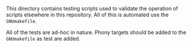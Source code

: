This directory contains testing scripts used to validate the operation of
scripts elsewhere in this repository. All of this is automated use the
`GNUmakefile`.

All of the tests are ad-hoc in nature. Phony targets should be added to the
`GNUmakefile` as test are added.
